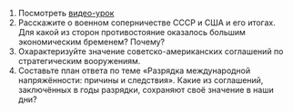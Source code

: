 1. Посмотреть [видео-урок]
2. Расскажите о военном соперничестве СССР и США и его итогах. Для какой из сторон противостояние оказалось большим экономическим бременем? Почему? 
3. Охарактеризуйте значение советско-американских соглашений по стратегическим вооружениям. 
4. Составьте план ответа по теме «Разрядка международной напряжённости: причины и следствия». Какие из соглашений, заключённых в годы разрядки, сохраняют своё значение в наши дни?

[Видео-урок]: https://resh.edu.ru/subject/lesson/6301/conspect/283838/

